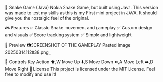 🐍 Snake Game (Java)
Nokia Snake Game, but built using Java. This version was made to test my skills as this is my First mini project in JAVA. It should give you the nostalgic feel of the original.

🎮 Features
✅ Classic Snake movement and gameplay
✅ Custom design and visuals
✅ Score tracking system
✅ Simple and lightweight

🎥 Preview
📷SCREENSHOT OF THE GAMEPLAY
Pasted image 20250314112838.png_

📜 Controls
Key	Action
⬆️,W	Move Up
⬇️,S	Move Down
⬅️,A	Move Left
➡️,D	Move Right
📜 License
This project is licensed under the MIT License. Feel free to modify and use it!

